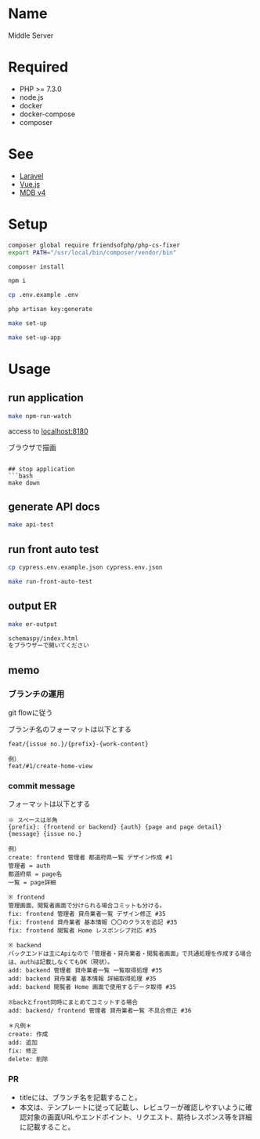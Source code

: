 # Name

 Middle Server

# Required
- PHP >= 7.3.0
- node.js
- docker
- docker-compose
- composer

# See
- [Laravel](https://laravel.com/)
- [Vue.js](https://jp.vuejs.org/index.html)
- [MDB v4](https://mdbootstrap.com/)


# Setup
```bash
composer global require friendsofphp/php-cs-fixer
export PATH="/usr/local/bin/composer/vendor/bin"
```

```bash
composer install
```

```bash
npm i
```

```bash
cp .env.example .env
```

```bash
php artisan key:generate
```

```bash
make set-up
```

```bash
make set-up-app
```

# Usage

## run application
```bash
make npm-run-watch
```

access to [localhost:8180](localhost:8180)

ブラウザで描画
```

## stop application
```bash
make down
```

## generate API docs
```bash
make api-test
```

## run front auto test
```bash
cp cypress.env.example.json cypress.env.json

make run-front-auto-test
```

## output ER
```bash
make er-output

schemaspy/index.html
をブラウザーで開いてください
```

## memo
### ブランチの運用
git flowに従う

ブランチ名のフォーマットは以下とする
```
feat/{issue no.}/{prefix}-{work-content}

例）
feat/#1/create-home-view
```

### commit message
フォーマットは以下とする

```
※ スペースは半角
{prefix}: {frontend or backend} {auth} {page and page detail} {message} {issue no.}

例）
create: frontend 管理者 都道府県一覧 デザイン作成 #1
管理者 = auth
都道府県 = page名
一覧 = page詳細

※ frontend
管理画面、閲覧者画面で分けられる場合コミットも分ける。
fix: frontend 管理者 貸舟業者一覧 デザイン修正 #35
fix: frontend 貸舟業者 基本情報 〇〇のクラスを追記 #35
fix: frontend 閲覧者 Home レスポンシブ対応 #35

※ backend
バックエンドは主にApiなので「管理者・貸舟業者・閲覧者画面」で共通処理を作成する場合は、authは記載しなくてもOK（現状）。
add: backend 管理者 貸舟業者一覧 一覧取得処理 #35
add: backend 貸舟業者 基本情報 詳細取得処理 #35
add: backend 閲覧者 Home 画面で使用するデータ取得 #35

※backとfront同時にまとめてコミットする場合
add: backend/ frontend 管理者 貸舟業者一覧 不具合修正 #36

＊凡例＊
create: 作成
add: 追加
fix: 修正
delete: 削除
```

### PR
- titleには、ブランチ名を記載すること。
- 本文は、テンプレートに従って記載し、レビュワーが確認しやすいように確認対象の画面URLやエンドポイント、リクエスト、期待レスポンス等を詳細に記載すること。
